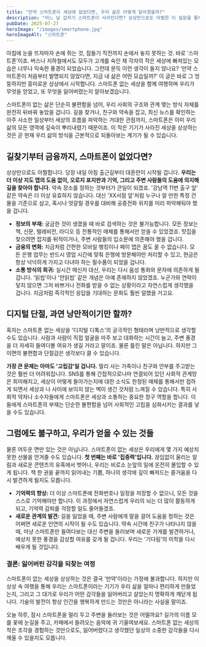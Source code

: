 ```yaml
---
title: "만약 스마트폰이 세상에 없었다면, 우리 삶은 어떻게 달라졌을까?"
description: "어느 날 갑자기 스마트폰이 사라진다면? 상상만으로도 아찔한 이 질문을 통해 우리가 얻은 것과 잃은 것을 되짚어보고, 디지털 없는 삶의 진짜 모습을 탐구합니다."
pubDate: 2025-07-27
heroImage: "/images/smartphone.jpg"
heroImageAlt: "스마트폰"
---
```


아침에 눈을 뜨자마자 손에 쥐는 것, 잠들기 직전까지 손에서 놓지 못하는 것. 바로 ‘스마트폰’이죠. 버스나 지하철에서도 모두가 고개를 숙인 채 각자의 작은 세상에 빠져있는 모습은 너무나 익숙한 풍경이 되었습니다. 그런데 문득 이런 생각이 들지 않나요? ‘만약 스마트폰이 처음부터 발명되지 않았다면, 지금 내 삶은 어떤 모습일까?’ 이 글은 바로 그 엉뚱하지만 흥미로운 상상에서 시작합니다. 스마트폰 없는 세상을 함께 여행하며 우리가 무엇을 얻었고, 또 무엇을 잃어버렸는지 알아보겠습니다.

 스마트폰이 없는 삶은 단순히 불편함을 넘어, 우리 사회의 구조와 관계 맺는 방식 자체를 완전히 뒤바꿔 놓았을 겁니다. 길을 찾거나, 친구와 약속을 잡고, 최신 뉴스를 확인하는 아주 사소한 일상부터 세상의 흐름을 파악하는 거대한 관점까지, 스마트폰은 이미 우리 삶의 모든 영역에 깊숙이 뿌리내렸기 때문이죠. 이 작은 기기가 사라진 세상을 상상하는 것은 곧 현재 우리 삶의 방식을 근본적으로 되돌아보는 계기가 될 수 있습니다.

 ## 길찾기부터 금융까지, 스마트폰이 없었다면?

 상상만으로도 아찔합니다. 당장 내일 아침 출근길부터 대혼란이 시작될 겁니다. **우리는 더 이상 지도 앱의 도움 없이, 오로지 표지판과 기억, 그리고 주변 사람들의 도움에 의지해 길을 찾아야 합니다.** 약속 장소를 정하는 것부터가 큰일이 되겠죠. '강남역 11번 출구 앞' 같은 약속은 더 이상 유효하지 않습니다. 대신 'XX서점 앞'처럼 누구나 알 만한 특정 건물을 기준으로 삼고, 혹시나 엇갈릴 경우를 대비해 공중전화 위치를 미리 파악해둬야 했을 겁니다.

 - **정보의 부재:** 궁금한 것이 생겼을 때 바로 검색하는 것은 불가능합니다. 모든 정보는 책, 신문, 텔레비전, 라디오 등 전통적인 매체를 통해서만 얻을 수 있었겠죠. 맛집을 찾으려면 잡지를 뒤적이거나, 주변 사람들의 입소문에 의존해야 했을 겁니다.
 - **금융의 변화:** 지금처럼 간편한 모바일 뱅킹이나 페이 앱은 꿈도 꿀 수 없습니다. 모든 은행 업무는 반드시 영업 시간에 맞춰 은행에 방문해야만 처리할 수 있고, 현금은 항상 넉넉하게 가지고 다녀야 하는 필수품이 되었을 겁니다.
 - **소통 방식의 회귀:** 실시간 메신저 대신, 우리는 다시 음성 통화와 문자에 의존하게 될 겁니다. '읽씹'이나 '안읽씹' 같은 개념은 아예 존재하지 않았겠죠. 누군가와 연락이 닿지 않으면 그저 바쁘거나 전화를 받을 수 없는 상황이라고 자연스럽게 생각했을 겁니다. 지금처럼 즉각적인 응답을 기대하는 문화도 훨씬 덜했을 거고요.

 ## 디지털 단절, 과연 낭만적이기만 할까?

 혹자는 스마트폰 없는 세상을 '디지털 디톡스'의 궁극적인 형태라며 낭만적으로 생각할 수도 있습니다. 사람과 사람이 직접 얼굴을 마주 보고 대화하는 시간이 늘고, 주변 풍경을 더 자세히 들여다볼 여유가 생길 거라고 말이죠. 물론 틀린 말은 아닙니다. 하지만 그 이면의 불편함과 단절감은 생각보다 클 수 있습니다.

 **가장 큰 문제는 아마도 '고립감'일 겁니다.** 멀리 사는 가족이나 친구와 안부를 주고받는 것은 훨씬 더 어려워집니다. SNS를 통해 간접적으로나마 연결되어 있던 사회적 관계망은 희미해지고, 세상이 어떻게 돌아가는지에 대한 소식도 한정된 매체를 통해서만 접하게 되면서 세상과 나 사이에 보이지 않는 벽이 생긴 것처럼 느껴질 수 있습니다. 특히 사회적 약자나 소수자들에게 스마트폰은 세상과 소통하는 중요한 창구 역할을 합니다. 이들에게 스마트폰의 부재는 단순한 불편함을 넘어 사회적인 고립을 심화시키는 결과를 낳을 수도 있습니다.

 ## 그럼에도 불구하고, 우리가 얻을 수 있는 것들

 물론 어두운 면만 있는 것은 아닙니다. 스마트폰이 없는 세상은 우리에게 몇 가지 예상치 못한 선물을 안겨줄 수도 있습니다. **첫 번째는 바로 '집중력'입니다.** 끊임없이 울리는 알림과 새로운 콘텐츠의 유혹에서 벗어나, 우리는 비로소 눈앞의 일에 온전히 몰입할 수 있게 됩니다. 책 한 권을 끝까지 읽어내는 기쁨, 하나의 생각에 깊이 빠져드는 즐거움을 다시 발견하게 될지도 모릅니다.

 - **기억력의 향상:** 더 이상 스마트폰에 전화번호나 일정을 저장할 수 없으니, 모든 것을 스스로 기억해야만 합니다. 이 과정에서 자연스럽게 우리의 뇌는 더 많이 활동하게 되고, 기억력 감퇴를 걱정할 일도 줄어들겠죠.
 - **새로운 관계의 발견:** 길을 잃었을 때, 주변 사람에게 말을 걸어 도움을 청하는 것은 어쩌면 새로운 인연의 시작이 될 수도 있습니다. 약속 시간에 친구가 나타나지 않을 때, 마냥 스마트폰만 들여다보는 대신 주변을 둘러보며 새로운 가게를 발견하거나, 예상치 못한 풍경을 감상할 여유를 갖게 될 겁니다. 우리는 '기다림'의 미학을 다시 배우게 될 것입니다.

 ### 결론: 잃어버린 감각을 되찾는 여정

 스마트폰이 없는 세상을 상상하는 것은 결국 '만약'이라는 가정에 불과합니다. 하지만 이 상상 속 여행을 통해 우리는 스마트폰이라는 기기가 우리 삶을 얼마나 편리하게 만들었는지, 그리고 그 대가로 우리가 어떤 감각들을 잃어버리고 살았는지 명확하게 깨닫게 됩니다. 기술의 발전이 항상 인간을 행복하게 만드는 것만은 아니라는 사실을 말이죠.

 오늘 하루, 잠시 스마트폰을 멀리 두고 주변을 둘러보는 것은 어떨까요? 길가의 이름 모를 꽃에 눈길을 주고, 카페에서 들려오는 음악에 귀 기울여보세요. 스마트폰 없는 세상의 작은 조각을 경험하는 것만으로도, 잃어버렸다고 생각했던 일상의 소중한 감각들을 다시 깨울 수 있을지도 모릅니다.
